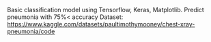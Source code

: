 Basic classification model using Tensorflow, Keras, Matplotlib.
Predict pneumonia with 75%< accuracy
Dataset:
            https://www.kaggle.com/datasets/paultimothymooney/chest-xray-pneumonia/code
